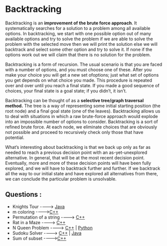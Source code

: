  # Backtracking
 
Backtracking is an **improvement of the brute force approach**. It systematically searches for a
solution to a problem among all available options. In backtracking, we start with one possible
option out of many available options and try to solve the problem if we are able to solve the
problem with the selected move then we will print the solution else we will backtrack and select
some other option and try to solve it. If none if the options work out we will claim that there is no
solution for the problem.

Backtracking is a form of recursion. The usual scenario is that you are faced with a number of
options, and you must choose one of these. After you make your choice you will get a new set ofoptions; just what set of options you get depends on what choice you made. This procedure is repeated over and over until you reach a final state. If you made a good sequence of choices, your
final state is a goal state; if you didn’t, it isn’t.

Backtracking can be thought of as a **selective tree/graph traversal method.** The tree is a way of
representing some initial starting position (the root node) and a final goal state (one of the
leaves). Backtracking allows us to deal with situations in which a raw brute-force approach
would explode into an impossible number of options to consider. Backtracking is a sort of refined
brute force. At each node, we eliminate choices that are obviously not possible and proceed to
recursively check only those that have potential.

What’s interesting about backtracking is that we back up only as far as needed to reach a previous
decision point with an as-yet-unexplored alternative. In general, that will be at the most recent
decision point. Eventually, more and more of these decision points will have been fully explored,
and we will have to backtrack further and further. If we backtrack all the way to our initial state
and have explored all alternatives from there, we can conclude the particular problem is
unsolvable. 

## Questions :

* Knights Tour  ----> [Java](Code/Java/Knights_Tour.java)
* m coloring ---->[C++](Sidhijain:m-coloring)
* Permutation of a string ----> [C++](/Code/C++/permutation_of_a_string.cpp)
* Rat in a Maze ----> [C++](/Code/C++/rat_in_maze.cpp)
* N Queen Problem ----> [C++](/Code/C++/n_queen_problem.cpp) | [Python](/Code/Python/n_queens.py)
* Sudoku Solver ----> [C++](/Code/C++/sudoku_solver.cpp) | [Java](/Code/Java/Sudoku_Solver.java)
* Sum of subset ---->[C++](Sidhijain:patch-2)


